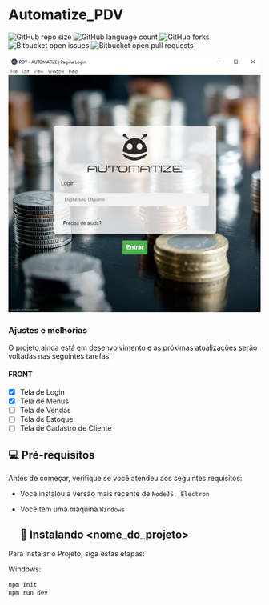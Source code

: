 # Automatize_PDV
![GitHub repo size](https://img.shields.io/github/repo-size/iuricode/README-template?style=for-the-badge)
![GitHub language count](https://img.shields.io/github/languages/count/iuricode/README-template?style=for-the-badge)
![GitHub forks](https://img.shields.io/github/forks/iuricode/README-template?style=for-the-badge)
![Bitbucket open issues](https://img.shields.io/bitbucket/issues/iuricode/README-template?style=for-the-badge)
![Bitbucket open pull requests](https://img.shields.io/bitbucket/pr-raw/iuricode/README-template?style=for-the-badge)

<img src="estado_atual.png" alt="exemplo imagem">

### Ajustes e melhorias

O projeto ainda está em desenvolvimento e as próximas atualizações serão voltadas nas seguintes tarefas:

#### FRONT
- [x] Tela de Login
- [x] Tela de Menus
- [ ] Tela de Vendas
- [ ] Tela de Estoque
- [ ] Tela de Cadastro de Cliente

## 💻 Pré-requisitos

Antes de começar, verifique se você atendeu aos seguintes requisitos:

* Você instalou a versão mais recente de `NodeJS, Electron`
* Você tem uma máquina `Windows`

  ## 🚀 Instalando <nome_do_projeto>

Para instalar o Projeto, siga estas etapas:

Windows:
```
npm init
npm run dev
```
